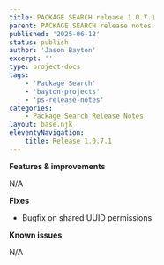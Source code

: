 ```yaml
---
title: PACKAGE SEARCH release 1.0.7.1
parent: PACKAGE SEARCH release notes
published: '2025-06-12'
status: publish
author: 'Jason Bayton'
excerpt: ''
type: project-docs
tags: 
    - 'Package Search'
    - 'bayton-projects'
    - 'ps-release-notes'
categories: 
    - Package Search Release Notes
layout: base.njk
eleventyNavigation: 
    title: Release 1.0.7.1
---
```


**Features & improvements**

N/A

**Fixes**

- Bugfix on shared UUID permissions 

**Known issues**

N/A